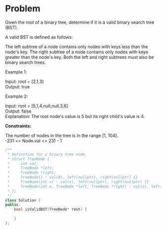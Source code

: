 # Problem
Given the root of a binary tree, determine if it is a valid binary search tree (BST).

A valid BST is defined as follows:

The left subtree of a node contains only nodes with keys less than the node's key.
The right subtree of a node contains only nodes with keys greater than the node's key.
Both the left and right subtrees must also be binary search trees.
 

Example 1:
 

Input: root = [2,1,3] <br>
Output: true


Example 2:
 

Input: root = [5,1,4,null,null,3,6] <br>
Output: false <br>
Explanation: The root node's value is 5 but its right child's value is 4.
 

**Constraints:**

The number of nodes in the tree is in the range [1, 104]. <br>
-231 <= Node.val <= 231 - 1


```cpp
/**
 * Definition for a binary tree node.
 * struct TreeNode {
 *     int val;
 *     TreeNode *left;
 *     TreeNode *right;
 *     TreeNode() : val(0), left(nullptr), right(nullptr) {}
 *     TreeNode(int x) : val(x), left(nullptr), right(nullptr) {}
 *     TreeNode(int x, TreeNode *left, TreeNode *right) : val(x), left(left), right(right) {}
 * };
 */
class Solution {
public:
    bool isValidBST(TreeNode* root) {
        
    }
};
```